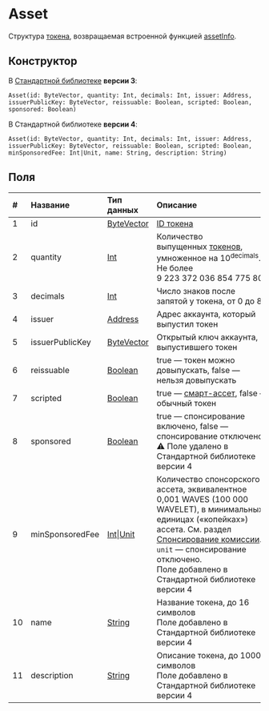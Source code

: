 # Asset

Структура [токена](/ru/blockchain/token/), возвращаемая встроенной функцией [assetInfo](/ru/ride/v4/functions/built-in-functions/blockchain-functions#assetinfo).

## Конструктор

В [Стандартной библиотеке](/ru/ride/script/standard-library) **версии 3**:

``` ride
Asset(id: ByteVector, quantity: Int, decimals: Int, issuer: Address, issuerPublicKey: ByteVector, reissuable: Boolean, scripted: Boolean, sponsored: Boolean)
```

В Стандартной библиотеке **версии 4**:

``` ride
Asset(id: ByteVector, quantity: Int, decimals: Int, issuer: Address, issuerPublicKey: ByteVector, reissuable: Boolean, scripted: Boolean, minSponsoredFee: Int|Unit, name: String, description: String)
```

## Поля

|   #   | Название | Тип данных | Описание |
| :--- | :--- | :--- | :--- |
| 1 | id | [ByteVector](/ru/ride/v4/data-types/byte-vector) | [ID токена](/ru/blockchain/token/token-id)
| 2 | quantity | [Int](/ru/ride/v4/data-types/int) | Количество выпущенных [токенов](/ru/blockchain/token/), умноженное на 10<sup>decimals</sup>. Не более 9&nbsp;223&nbsp;372&nbsp;036&nbsp;854&nbsp;775&nbsp;806 |
| 3 | decimals | [Int](/ru/ride/v4/data-types/int) | Число знаков после запятой у токена, от 0 до 8 |
| 4 | issuer | [Address](/ru/ride/v4/structures/common-structures/address) | Адрес аккаунта, который выпустил токен |
| 5 | issuerPublicKey | [ByteVector](/ru/ride/v4/data-types/byte-vector) | Открытый ключ аккаунта, выпустившего токен |
| 6 | reissuable | [Boolean](/ru/ride/v4/data-types/boolean) | true — токен можно довыпускать, false — нельзя довыпускать |
| 7 | scripted | [Boolean](/ru/ride/v4/data-types/boolean) | true — [смарт-ассет](/ru/blockchain/token/smart-asset), false — обычный токен |
| 8 | sponsored | [Boolean](/ru/ride/v4/data-types/boolean) | true — спонсирование включено, false — спонсирование отключено.<br>:warning: Поле удалено в Стандартной библиотеке версии 4 |
| 9 | minSponsoredFee | [Int](/ru/ride/v4/data-types/int)&#124;[Unit](/ru/ride/v4/data-types/unit) | Количество спонсорского ассета, эквивалентное 0,001 WAVES (100&nbsp;000 WAVELET), в минимальных единицах («копейках») ассета. См. раздел [Спонсирование комиссии](/ru/blockchain/waves-protocol/sponsored-fee).<br>`unit` — спонсирование отключено.<br>Поле добавлено в Стандартной библиотеке версии 4 |
| 10 | name | [String](/ru/ride/v4/data-types/string) | Название токена, до 16 символов<br>Поле добавлено в Стандартной библиотеке версии 4 |
| 11 | description | [String](/ru/ride/v4/data-types/string) | Описание токена, до 1000 символов<br>Поле добавлено в Стандартной библиотеке версии 4 |
